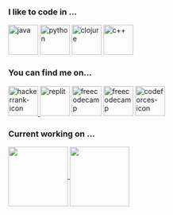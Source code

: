 
<h3 align="left">I like to code in ...</h3>
<p align="left">
<img src="https://i.ibb.co/wCRwbBm/java.png" alt="java" border="0" width=60 height=60>
<img src="https://i.ibb.co/pXJ3W9K/python.png" alt="python" border="0" width=60 height=60>
<img src="https://i.ibb.co/wC0nshP/clojure.png" alt="clojure" border="0" width=60 height=60>
<img src="https://i.ibb.co/wW4dqp5/c.png" alt="c++" border="0" width=60 height=60>
<p/>

<h3 align="left">You can find me on...</h3>
<p align="left">
<a href="https://www.hackerrank.com/nandersondsr" target="_blank"><img src="https://i.ibb.co/0F6NnS1/hackerrank.png" alt="hackerrank-icon" border="0" width=60 eight=60</a>
<a href="https://replit.com/@nandersonr" target="_blank"><img src="https://i.ibb.co/LC3cWZG/replit.png" alt="replit" border="0" width=60 height=60></a>
<a href="https://www.freecodecamp.org/nanderson-rodrigues" target="_blank"><img src="https://i.ibb.co/ZJGjLR9/freecodecamp.jpg" alt="freecodecamp" border="0" width=60 height=60></a>
<a href="https://pt.khanacademy.org/profile/nandersondsr/" target="_blank"><img src="https://i.ibb.co/Wsjhkr9/khanacademy.png" alt="freecodecamp" border="0" width=60 height=60></a>
<a href="https://codeforces.com/profile/Nanderson" target="_blank"><img src="https://i.ibb.co/HVW1BPH/codeforces.png" alt="codeforces-icon" border="0" width=60 height=60></a> 
</p>
  
<h3 align="left">Current working on ...</h3>
<p align="left">
  
  <a href="https://github.com/nandersonrodrigues/java-old-school" >
    <img
      align="center"
      height="120em"
      src="https://github-readme-stats.vercel.app/api/pin/?username=nandersonrodrigues&repo=java-old-school&theme=github_dark">
    </img>
  </a>
  <a href="https://github.com/nandersonrodrigues/mywebpage">
    <img
      align="center"
      height="120em"
      src="https://github-readme-stats.vercel.app/api/pin/?username=nandersonrodrigues&repo=mywebpage&theme=github_dark">
    </img>
  </a>
</p>

